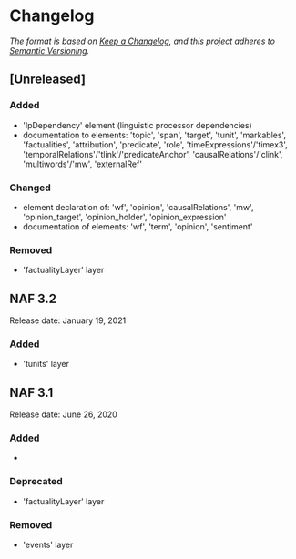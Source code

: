 # Changelog
*The format is based on [Keep a Changelog](https://keepachangelog.com/en/1.0.0/), and this project adheres to [Semantic Versioning](https://semver.org/spec/v2.0.0.html).*

## [Unreleased]

### Added

* 'lpDependency' element (linguistic processor dependencies)
* documentation to elements: 'topic', 'span', 'target', 'tunit', 'markables', 'factualities', 'attribution', 'predicate',
'role', 'timeExpressions'/'timex3', 'temporalRelations'/'tlink'/'predicateAnchor', 'causalRelations'/'clink',
'multiwords'/'mw', 'externalRef'

### Changed

* element declaration of: 'wf', 'opinion', 'causalRelations', 'mw', 'opinion_target', 'opinion_holder', 'opinion_expression'
* documentation of elements: 'wf', 'term', 'opinion', 'sentiment'


### Removed

* 'factualityLayer' layer

## NAF 3.2

Release date: January 19, 2021

### Added

* 'tunits' layer

## NAF 3.1

Release date: June 26, 2020

### Added

*

### Deprecated

* 'factualityLayer' layer

### Removed

* 'events' layer